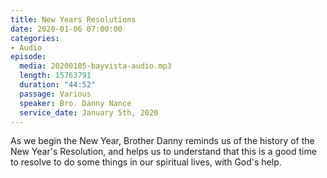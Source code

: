 ```yaml
---
title: New Years Resolutions
date: 2020-01-06 07:00:00
categories:
- Audio
episode:
  media: 20200105-bayvista-audio.mp3
  length: 15763791
  duration: "44:52"
  passage: Various
  speaker: Bro. Danny Nance
  service_date: January 5th, 2020
---
```

As we begin the New Year, Brother Danny reminds us of the history of the New Year's Resolution, and helps us to understand that this is a good time to resolve to do some things in our spiritual lives, with God's help.  